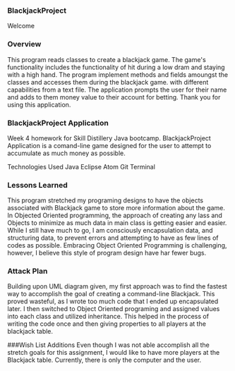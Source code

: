 ### BlackjackProject

Welcome

### Overview
This program reads classes to create a blackjack game. The game's functionality includes the functionality of hit during a low dram and staying with a high hand.  The program implement methods and fields amoungst the classes and accesses them during the blackjack game. with different capabilities from a text file. The application prompts the user for their name and adds to them money value to their account for betting.  Thank you for using this application.

### BlackjackProject Application 
Week 4 homework for Skill Distillery Java bootcamp. BlackjackProject Application is a comand-line game designed for the user to attempt to accumulate as much money as possible.

Technologies Used Java Eclipse Atom Git Terminal

### Lessons Learned 
This program stretched my programing designs to have the objects associated with Blackjack game to store more information about the game. In Objected Oriented programming, the approach of creating any lass and Objects to minimize as much data in main class is getting easier and easier.  While I  still have much to go, I am consciously encapsulation data, and structuring data, to prevent errors and attempting to have as few lines of codes as possible. Embracing Object Oriented Programming is challenging, however, I believe this style of program design have har fewer bugs.


### Attack Plan 
Building upon UML diagram given, my first approach was to find the fastest way to accomplish the goal of creating a command-line Blackjack.  This proved wasteful, as I wrote too much code that I ended up encapsulated later.  I then switched to Object Oriented programing and assigned values into each class and utilized inheritance.  This helped in the process of writing the code once and then giving properties to all players at the blackjack table.

###Wish List Additions Even though I was not able accomplish all the stretch goals for this assignment, I would like to have more players at the Blackjack table.  Currently, there is only the computer and the user.
